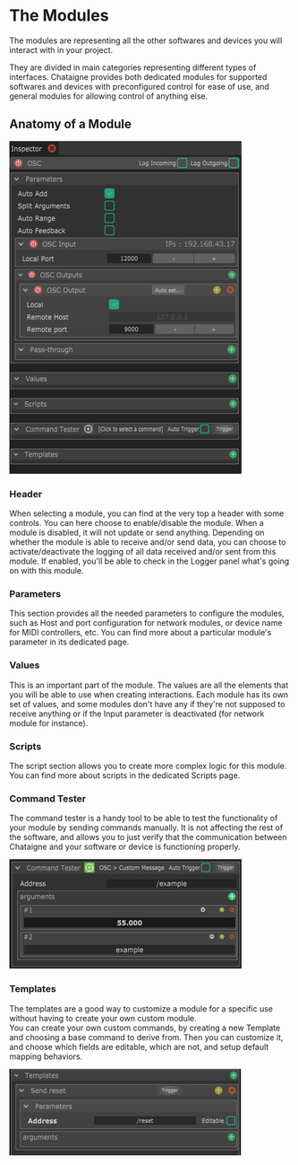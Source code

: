 # The Modules

The modules are representing all the other softwares and devices you will interact with in your project.

They are divided in main categories representing different types of interfaces. Chataigne provides both dedicated modules for supported softwares and devices with preconfigured control for ease of use, and general modules for allowing control of anything else.

## Anatomy of a Module

![The Inspector view of an OSC Module](../.gitbook/assets/osc.png)

### Header

When selecting a module, you can find at the very top a header with some controls. You can here choose to enable/disable the module. When a module is disabled, it will not update or send anything. Depending on whether the module is able to receive and/or send data, you can choose to activate/deactivate the logging of all data received and/or sent from this module. If enabled, you'll be able to check in the Logger panel what's going on with this module.

### Parameters

This section provides all the needed parameters to configure the modules, such as Host and port configuration for network modules, or device name for MIDI controllers, etc. You can find more about a particular module's parameter in its dedicated page.

### Values

This is an important part of the module. The values are all the elements that you will be able to use when creating interactions. Each module has its own set of values, and some modules don't have any if they're not supposed to receive anything or if the Input parameter is deactivated \(for network module for instance\).

### Scripts

The script section allows you to create more complex logic for this module. You can find more about scripts in the dedicated Scripts page.

### Command Tester

The command tester is a handy tool to be able to test the functionality of your module by sending commands manually. It is not affecting the rest of the software, and allows you to just verify that the communication between Chataigne and your software or device is functioning properly.

![](../.gitbook/assets/command-tester.png)

### Templates

The templates are a good way to customize a module for a specific use without having to create your own custom module.  
You can create your own custom commands, by creating a new Template and choosing a base command to derive from. Then you can customize it, and choose which fields are editable, which are not, and setup default mapping behaviors.

![](../.gitbook/assets/template.png)






